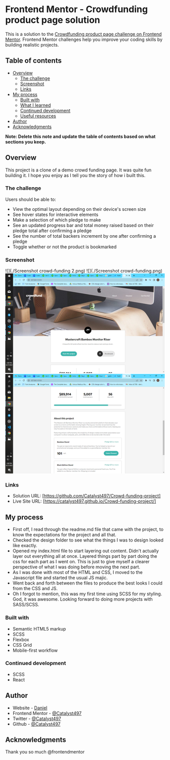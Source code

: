 # Frontend Mentor - Crowdfunding product page solution

This is a solution to the [Crowdfunding product page challenge on Frontend Mentor](https://www.frontendmentor.io/challenges/crowdfunding-product-page-7uvcZe7ZR). Frontend Mentor challenges help you improve your coding skills by building realistic projects.

## Table of contents

- [Overview](#overview)
  - [The challenge](#the-challenge)
  - [Screenshot](#screenshot)
  - [Links](#links)
- [My process](#my-process)
  - [Built with](#built-with)
  - [What I learned](#what-i-learned)
  - [Continued development](#continued-development)
  - [Useful resources](#useful-resources)
- [Author](#author)
- [Acknowledgments](#acknowledgments)

**Note: Delete this note and update the table of contents based on what sections you keep.**

## Overview

This project is a clone of a demo crowd funding page. It was quite fun building it. I hope you enjoy as I tell you the story of how i built this.

### The challenge

Users should be able to:

- View the optimal layout depending on their device's screen size
- See hover states for interactive elements
- Make a selection of which pledge to make
- See an updated progress bar and total money raised based on their pledge total after confirming a pledge
- See the number of total backers increment by one after confirming a pledge
- Toggle whether or not the product is bookmarked

### Screenshot

![](./Screenshot crowd-funding 2.png)
![](./Screenshot crowd-funding.png)
![](./Screenshot.png)
![](./Screenshot1.png)

### Links

- Solution URL: [https://github.com/Catalyst497/Crowd-funding-project]
- Live Site URL: [https://catalyst497.github.io/Crowd-funding-project/]

## My process

- First off, I read through the readme.md file that came with the project, to know the expectations for the project and all that.
- Checked the design folder to see what the things I was to design looked like exactly.
- Opened my index.html file to start layering out content.
  Didn't actually layer out everything all at once. Layered things part by part doing the css for each part as I went on. This is just to give myself a clearer perspective of what I was doing before moving the next part.
- As I was done with most of the HTML and CSS, I moved to the Javascript file and started the usual JS majic.
- Went back and forth between the files to produce the best looks I could from the CSS and JS.
- Oh I forgot to mention, this was my first time using SCSS for my styling. God, it was awesome. Looking forward to doing more projects with SASS/SCSS.

### Built with

- Semantic HTML5 markup
- SCSS
- Flexbox
- CSS Grid
- Mobile-first workflow

### Continued development

- SCSS
- React

## Author

- Website - [Daniel](https://www.frontendmentor.io/profile/Catalyst497)
- Frontend Mentor - [@Catalyst497](https://www.frontendmentor.io/profile/Catalyst497)
- Twitter - [@Catalyst497](https://twitter.com/Catalyst497)
- Github - [@Catalyst497](https://github.com/Catalyst497)

## Acknowledgments

Thank you so much @frontendmentor
